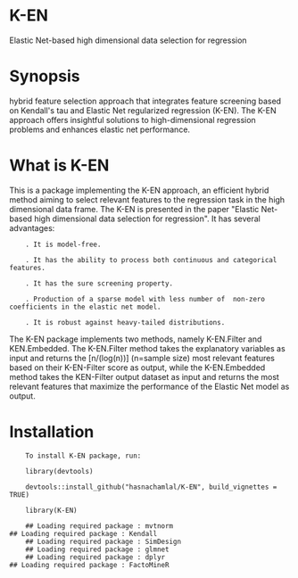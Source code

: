 # K-EN 
Elastic Net-based high dimensional data selection for regression
# Synopsis 
hybrid feature selection approach that integrates feature screening based on Kendall's tau and Elastic Net regularized regression (K-EN). The K-EN approach offers insightful solutions to high-dimensional regression problems and enhances elastic net performance.  
# What is K-EN

This is a package implementing the K-EN approach, an efficient hybrid  method aiming to select relevant features to the regression task in the high dimensional data frame. The K-EN  is presented in the paper "Elastic Net-based high dimensional data selection for regression". It has several advantages:

        . It is model-free.

        . It has the ability to process both continuous and categorical features.

        . It has the sure screening property.

        . Production of a sparse model with less number of  non-zero coefficients in the elastic net model.

        . It is robust against heavy-tailed distributions.
 
The K-EN package implements two methods, namely K-EN.Filter and KEN.Embedded. The K-EN.Filter method takes the explanatory variables as input and returns the [n/(log⁡(n))]  (n=sample size) most relevant features based on their K-EN-Filter score as output, while the K-EN.Embedded method takes the KEN-Filter output dataset as input and returns the most relevant features that maximize the performance of the Elastic Net model as output.

# Installation
		To install K-EN package, run:

		library(devtools)

		devtools::install_github("hasnachamlal/K-EN", build_vignettes = TRUE)

		library(K-EN)

		## Loading required package : mvtnorm
    ## Loading required package : Kendall
		## Loading required package : SimDesign
		## Loading required package : glmnet
		## Loading required package : dplyr
    ## Loading required package : FactoMineR
